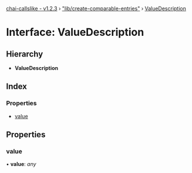 [chai-callslike - v1.2.3](../README.md) › ["lib/create-comparable-entries"](../modules/_lib_create_comparable_entries_.md) › [ValueDescription](_lib_create_comparable_entries_.valuedescription.md)

# Interface: ValueDescription

## Hierarchy

* **ValueDescription**

## Index

### Properties

* [value](_lib_create_comparable_entries_.valuedescription.md#value)

## Properties

###  value

• **value**: *any*

